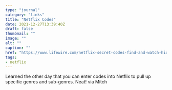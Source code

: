 ```yaml
---
type: "journal"
category: "links"
title: "Netflix Codes"
date: 2021-12-27T13:39:40Z
draft: false
thumbnail: ""
image: ""
alt: ""
caption: ""
href: "https://www.lifewire.com/netflix-secret-codes-find-and-watch-hidden-movies-4583157"
tags:
- netflix
---
```


Learned the other day that you can enter codes into Netflix to pull up specific genres and sub-genres. Neat! via Mitch
